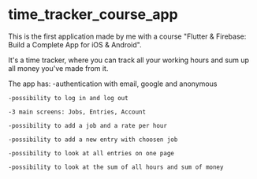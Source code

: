# time_tracker_course_app

This is the first application made by me with a course "Flutter & Firebase: Build a Complete App for iOS & Android". 

It's a time tracker, where you can track all your working hours and sum up all money you've made from it.

The app has:
    -authentication with email, google and anonymous 
    
    -possibility to log in and log out
    
    -3 main screens: Jobs, Entries, Account
    
    -possibility to add a job and a rate per hour
    
    -possibility to add a new entry with choosen job
    
    -possibility to look at all entries on one page
    
    -possibility to look at the sum of all hours and sum of money









